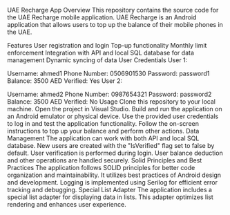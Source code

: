 
UAE Recharge App
Overview
This repository contains the source code for the UAE Recharge mobile application. UAE Recharge is an Android application that allows users to top up the balance of their mobile phones in the UAE.

Features
User registration and login
Top-up functionality
Monthly limit enforcement
Integration with API and local SQL database for data management
Dynamic syncing of data
User Credentials
User 1:

Username: ahmed1
Phone Number: 0506901530
Password: password1
Balance: 3500 AED
Verified: Yes
User 2:

Username: ahmed2
Phone Number: 0987654321
Password: password2
Balance: 3500 AED
Verified: No
Usage
Clone this repository to your local machine.
Open the project in Visual Studio.
Build and run the application on an Android emulator or physical device.
Use the provided user credentials to log in and test the application functionality.
Follow the on-screen instructions to top up your balance and perform other actions.
Data Management
The application can work with both API and local SQL database.
New users are created with the "IsVerified" flag set to false by default.
User verification is performed during login.
User balance deduction and other operations are handled securely.
Solid Principles and Best Practices
The application follows SOLID principles for better code organization and maintainability.
It utilizes best practices of Android design and development.
Logging is implemented using Serilog for efficient error tracking and debugging.
Special List Adapter
The application includes a special list adapter for displaying data in lists.
This adapter optimizes list rendering and enhances user experience.
